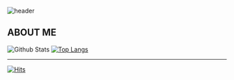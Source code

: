 

![header](https://capsule-render.vercel.app/api?type=waving&color=65cc99&height=200&section=header&text=Developer&fontSize=50)

<!--
**0min0422/0min0422** is a ✨ _special_ ✨ repository because its `README.md` (this file) appears on your GitHub profile.

Here are some ideas to get you started:

-->
## ABOUT ME

![Github Stats](https://github-readme-stats.vercel.app/api?username=0min0422&show_icons=true&theme=radical)
[![Top Langs](https://github-readme-stats.vercel.app/api/top-langs/?username=0min0422&layout=compact)](https://github.com/****/github-readme-stats)
********************
[![Hits](https://hits.seeyoufarm.com/api/count/incr/badge.svg?url=https%3A%2F%2Fgithub.com%2F0min0422%2Fhit-counter&count_bg=%2379C83D&title_bg=%23555555&icon=&icon_color=%23E7E7E7&title=hits&edge_flat=false)](https://hits.seeyoufarm.com)
